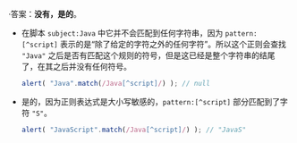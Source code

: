 ·答案：**没有，是的**。

- 在脚本 `subject:Java` 中它并不会匹配到任何字符串，因为 `pattern:[^script]` 表示的是“除了给定的字符之外的任何字符”。所以这个正则会查找 `"Java"` 之后是否有匹配这个规则的符号，但是这已经是整个字符串的结尾了，在其之后并没有任何符号。

    ```js
    alert( "Java".match(/Java[^script]/) ); // null
    ```

- 是的，因为正则表达式是大小写敏感的，`pattern:[^script]` 部分匹配到了字符 `"S"`。

    ```js
    alert( "JavaScript".match(/Java[^script]/) ); // "JavaS"
    ```
